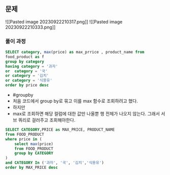 ## 문제
![[Pasted image 20230922210317.png]]
![[Pasted image 20230922210333.png]]

### 풀이 과정
```sql
SELECT category, max(price) as max_prrice , product_name from 
food_product as f
group by category
having category = '과자'
or  category = '국'
or category = '김치'
or category = '식용유'
order by price desc
```
- #groupby
- 처음 코드에서 group by로 묶고 이를 max 함수로 조회하려고 했다.
- 하지만
- max로 조회하면 해당 컬럼에 대한 값만 나올뿐 행 전체가 나오지 않는다. 그래서 서브 쿼리로 걸러주고 조회해야한다.
```sql
SELECT CATEGORY,PRICE as MAX_PRICE,	PRODUCT_NAME
from FOOD_PRODUCT
where price in (
    select max(price)
    from FOOD_PRODUCT
    group by CATEGORY
)    
and CATEGORY In ('과자', '국', '김치','식용유')
order by MAX_PRICE desc
```
